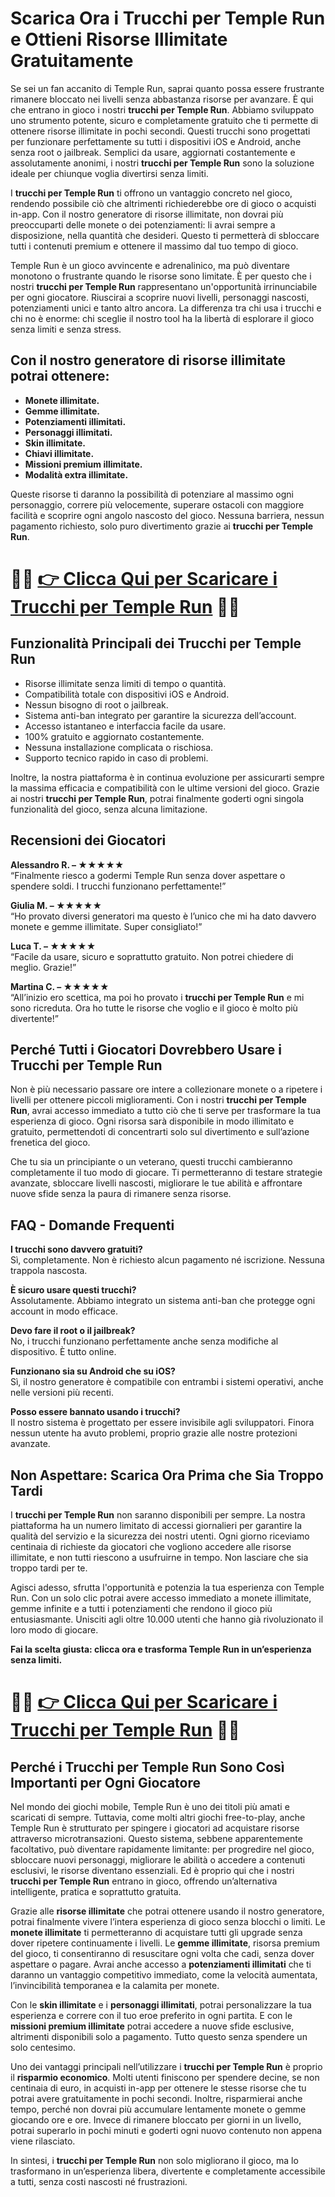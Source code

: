 <h1>Scarica Ora i Trucchi per Temple Run e Ottieni Risorse Illimitate Gratuitamente</h1>

<p>Se sei un fan accanito di Temple Run, saprai quanto possa essere frustrante rimanere bloccato nei livelli senza abbastanza risorse per avanzare. È qui che entrano in gioco i nostri <strong>trucchi per Temple Run</strong>. Abbiamo sviluppato uno strumento potente, sicuro e completamente gratuito che ti permette di ottenere risorse illimitate in pochi secondi. Questi trucchi sono progettati per funzionare perfettamente su tutti i dispositivi iOS e Android, anche senza root o jailbreak. Semplici da usare, aggiornati costantemente e assolutamente anonimi, i nostri <strong>trucchi per Temple Run</strong> sono la soluzione ideale per chiunque voglia divertirsi senza limiti.</p>

<p>I <strong>trucchi per Temple Run</strong> ti offrono un vantaggio concreto nel gioco, rendendo possibile ciò che altrimenti richiederebbe ore di gioco o acquisti in-app. Con il nostro generatore di risorse illimitate, non dovrai più preoccuparti delle monete o dei potenziamenti: li avrai sempre a disposizione, nella quantità che desideri. Questo ti permetterà di sbloccare tutti i contenuti premium e ottenere il massimo dal tuo tempo di gioco.</p>

<p>Temple Run è un gioco avvincente e adrenalinico, ma può diventare monotono o frustrante quando le risorse sono limitate. È per questo che i nostri <strong>trucchi per Temple Run</strong> rappresentano un'opportunità irrinunciabile per ogni giocatore. Riuscirai a scoprire nuovi livelli, personaggi nascosti, potenziamenti unici e tanto altro ancora. La differenza tra chi usa i trucchi e chi no è enorme: chi sceglie il nostro tool ha la libertà di esplorare il gioco senza limiti e senza stress.</p>

<h2>Con il nostro generatore di risorse illimitate potrai ottenere:</h2>

<ul>
  <li><strong>Monete illimitate.</strong></li>
  <li><strong>Gemme illimitate.</strong></li>
  <li><strong>Potenziamenti illimitati.</strong></li>
  <li><strong>Personaggi illimitati.</strong></li>
  <li><strong>Skin illimitate.</strong></li>
  <li><strong>Chiavi illimitate.</strong></li>
  <li><strong>Missioni premium illimitate.</strong></li>
  <li><strong>Modalità extra illimitate.</strong></li>
</ul>

<p>Queste risorse ti daranno la possibilità di potenziare al massimo ogni personaggio, correre più velocemente, superare ostacoli con maggiore facilità e scoprire ogni angolo nascosto del gioco. Nessuna barriera, nessun pagamento richiesto, solo puro divertimento grazie ai <strong>trucchi per Temple Run</strong>.</p>

# 🔴🔴 **[👉 Clicca Qui per Scaricare i Trucchi per Temple Run](https://tinyurl.com/lamantidedeigiochi)** 🔴🔴

<h2>Funzionalità Principali dei Trucchi per Temple Run</h2>

<ul>
  <li>Risorse illimitate senza limiti di tempo o quantità.</li>
  <li>Compatibilità totale con dispositivi iOS e Android.</li>
  <li>Nessun bisogno di root o jailbreak.</li>
  <li>Sistema anti-ban integrato per garantire la sicurezza dell’account.</li>
  <li>Accesso istantaneo e interfaccia facile da usare.</li>
  <li>100% gratuito e aggiornato costantemente.</li>
  <li>Nessuna installazione complicata o rischiosa.</li>
  <li>Supporto tecnico rapido in caso di problemi.</li>
</ul>

<p>Inoltre, la nostra piattaforma è in continua evoluzione per assicurarti sempre la massima efficacia e compatibilità con le ultime versioni del gioco. Grazie ai nostri <strong>trucchi per Temple Run</strong>, potrai finalmente goderti ogni singola funzionalità del gioco, senza alcuna limitazione.</p>

<h2>Recensioni dei Giocatori</h2>

<p><strong>Alessandro R. – ★★★★★</strong><br>
“Finalmente riesco a godermi Temple Run senza dover aspettare o spendere soldi. I trucchi funzionano perfettamente!”</p>

<p><strong>Giulia M. – ★★★★★</strong><br>
“Ho provato diversi generatori ma questo è l’unico che mi ha dato davvero monete e gemme illimitate. Super consigliato!”</p>

<p><strong>Luca T. – ★★★★★</strong><br>
“Facile da usare, sicuro e soprattutto gratuito. Non potrei chiedere di meglio. Grazie!”</p>

<p><strong>Martina C. – ★★★★★</strong><br>
“All’inizio ero scettica, ma poi ho provato i <strong>trucchi per Temple Run</strong> e mi sono ricreduta. Ora ho tutte le risorse che voglio e il gioco è molto più divertente!”</p>

<h2>Perché Tutti i Giocatori Dovrebbero Usare i Trucchi per Temple Run</h2>

<p>Non è più necessario passare ore intere a collezionare monete o a ripetere i livelli per ottenere piccoli miglioramenti. Con i nostri <strong>trucchi per Temple Run</strong>, avrai accesso immediato a tutto ciò che ti serve per trasformare la tua esperienza di gioco. Ogni risorsa sarà disponibile in modo illimitato e gratuito, permettendoti di concentrarti solo sul divertimento e sull’azione frenetica del gioco.</p>

<p>Che tu sia un principiante o un veterano, questi trucchi cambieranno completamente il tuo modo di giocare. Ti permetteranno di testare strategie avanzate, sbloccare livelli nascosti, migliorare le tue abilità e affrontare nuove sfide senza la paura di rimanere senza risorse.</p>

<h2>FAQ - Domande Frequenti</h2>

<p><strong>I trucchi sono davvero gratuiti?</strong><br>
Sì, completamente. Non è richiesto alcun pagamento né iscrizione. Nessuna trappola nascosta.</p>

<p><strong>È sicuro usare questi trucchi?</strong><br>
Assolutamente. Abbiamo integrato un sistema anti-ban che protegge ogni account in modo efficace.</p>

<p><strong>Devo fare il root o il jailbreak?</strong><br>
No, i trucchi funzionano perfettamente anche senza modifiche al dispositivo. È tutto online.</p>

<p><strong>Funzionano sia su Android che su iOS?</strong><br>
Sì, il nostro generatore è compatibile con entrambi i sistemi operativi, anche nelle versioni più recenti.</p>

<p><strong>Posso essere bannato usando i trucchi?</strong><br>
Il nostro sistema è progettato per essere invisibile agli sviluppatori. Finora nessun utente ha avuto problemi, proprio grazie alle nostre protezioni avanzate.</p>

<h2>Non Aspettare: Scarica Ora Prima che Sia Troppo Tardi</h2>

<p>I <strong>trucchi per Temple Run</strong> non saranno disponibili per sempre. La nostra piattaforma ha un numero limitato di accessi giornalieri per garantire la qualità del servizio e la sicurezza dei nostri utenti. Ogni giorno riceviamo centinaia di richieste da giocatori che vogliono accedere alle risorse illimitate, e non tutti riescono a usufruirne in tempo. Non lasciare che sia troppo tardi per te.</p>

<p>Agisci adesso, sfrutta l'opportunità e potenzia la tua esperienza con Temple Run. Con un solo clic potrai avere accesso immediato a monete illimitate, gemme infinite e a tutti i potenziamenti che rendono il gioco più entusiasmante. Unisciti agli oltre 10.000 utenti che hanno già rivoluzionato il loro modo di giocare.</p>

<p><strong>Fai la scelta giusta: clicca ora e trasforma Temple Run in un’esperienza senza limiti.</strong></p>

# 🔴🔴 **[👉 Clicca Qui per Scaricare i Trucchi per Temple Run](https://tinyurl.com/lamantidedeigiochi)** 🔴🔴

<h2>Perché i Trucchi per Temple Run Sono Così Importanti per Ogni Giocatore</h2>

<p>Nel mondo dei giochi mobile, Temple Run è uno dei titoli più amati e scaricati di sempre. Tuttavia, come molti altri giochi free-to-play, anche Temple Run è strutturato per spingere i giocatori ad acquistare risorse attraverso microtransazioni. Questo sistema, sebbene apparentemente facoltativo, può diventare rapidamente limitante: per progredire nel gioco, sbloccare nuovi personaggi, migliorare le abilità o accedere a contenuti esclusivi, le risorse diventano essenziali. Ed è proprio qui che i nostri <strong>trucchi per Temple Run</strong> entrano in gioco, offrendo un’alternativa intelligente, pratica e soprattutto gratuita.</p>

<p>Grazie alle <strong>risorse illimitate</strong> che potrai ottenere usando il nostro generatore, potrai finalmente vivere l’intera esperienza di gioco senza blocchi o limiti. Le <strong>monete illimitate</strong> ti permetteranno di acquistare tutti gli upgrade senza dover ripetere continuamente i livelli. Le <strong>gemme illimitate</strong>, risorsa premium del gioco, ti consentiranno di resuscitare ogni volta che cadi, senza dover aspettare o pagare. Avrai anche accesso a <strong>potenziamenti illimitati</strong> che ti daranno un vantaggio competitivo immediato, come la velocità aumentata, l’invincibilità temporanea e la calamita per monete.</p>

<p>Con le <strong>skin illimitate</strong> e i <strong>personaggi illimitati</strong>, potrai personalizzare la tua esperienza e correre con il tuo eroe preferito in ogni partita. E con le <strong>missioni premium illimitate</strong> potrai accedere a nuove sfide esclusive, altrimenti disponibili solo a pagamento. Tutto questo senza spendere un solo centesimo.</p>

<p>Uno dei vantaggi principali nell’utilizzare i <strong>trucchi per Temple Run</strong> è proprio il <strong>risparmio economico</strong>. Molti utenti finiscono per spendere decine, se non centinaia di euro, in acquisti in-app per ottenere le stesse risorse che tu potrai avere gratuitamente in pochi secondi. Inoltre, risparmierai anche tempo, perché non dovrai più accumulare lentamente monete o gemme giocando ore e ore. Invece di rimanere bloccato per giorni in un livello, potrai superarlo in pochi minuti e goderti ogni nuovo contenuto non appena viene rilasciato.</p>

<p>In sintesi, i <strong>trucchi per Temple Run</strong> non solo migliorano il gioco, ma lo trasformano in un’esperienza libera, divertente e completamente accessibile a tutti, senza costi nascosti né frustrazioni.</p>
